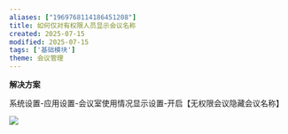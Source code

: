 ```yaml
---
aliases: ["1969768114186451208"]
title: 如何仅对有权限人员显示会议名称
created: 2025-07-15
modified: 2025-07-15
tags: ['基础模块']
theme: 会议管理
---
```


**解决方案**

系统设置-应用设置-会议室使用情况显示设置-开启【无权限会议隐藏会议名称】

![](https://myhelpdoc.oss-cn-heyuan.aliyuncs.com/mdimages/9caa9330ba3482fde34060cce8255e5b.jpg)